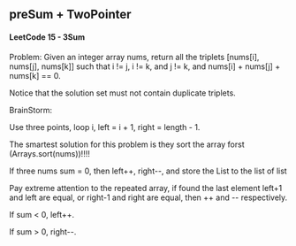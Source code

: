 ## preSum + TwoPointer

#### LeetCode 15 - 3Sum

Problem: Given an integer array nums, return all the triplets [nums[i], nums[j], nums[k]] such that i != j, i != k, and j != k, and nums[i] + nums[j] + nums[k] == 0.

Notice that the solution set must not contain duplicate triplets.

BrainStorm:

Use three points, loop i, left = i + 1, right = length - 1.

The smartest solution for this problem is they sort the array forst (Arrays.sort(nums))!!!!

If three nums sum = 0, then left++, right--, and store the List to the list of list

Pay extreme attention to the repeated array, if found the last element left+1 and left are equal, or right-1 and right are equal, then ++ and -- respectively.

If sum < 0, left++.

If sum > 0, right--.
